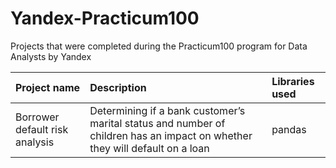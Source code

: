 # Yandex-Practicum100
Projects that were completed during the Practicum100 program for Data Analysts by Yandex

| Project name          | Description                                     | Libraries used             |
| :-------------------- | :---------------------------------------------- |:---------------------------|
| Borrower default risk analysis| Determining if a bank customer’s marital status and number of children has an impact on whether they will default on a loan| pandas| 
